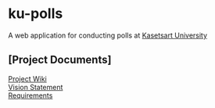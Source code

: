 # ku-polls

A web application for conducting polls at [Kasetsart University](https://www.ku.ac.th)

## [Project Documents]

[Project Wiki](../../wiki/Home)  
[Vision Statement](../../wiki/Vision%20Statement)  
[Requirements](../../wiki/Requirements)
